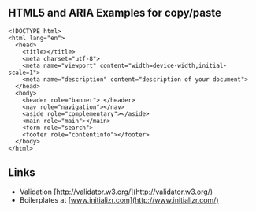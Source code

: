 ## HTML5 and ARIA Examples for copy/paste

    <!DOCTYPE html>
    <html lang="en">
      <head>
        <title></title>
        <meta charset="utf-8">
        <meta name="viewport" content="width=device-width,initial-scale=1">
        <meta name="description" content="description of your document">
      </head>
      <body>
        <header role="banner"> </header>
        <nav role="navigation"></nav>
        <aside role="complementary"></aside>
        <main role="main"></main>
        <form role="search">
        <footer role="contentinfo"></footer>
      </body>
    </html>

## Links

* Validation [http://validator.w3.org/](http://validator.w3.org/)
* Boilerplates at [www.initializr.com](http://www.initializr.com/)

